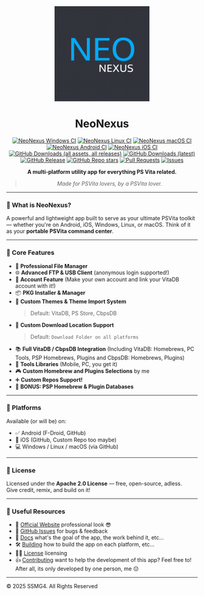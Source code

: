 <div align="center">

<img src="https://github.com/SSMG4/NeoNexus/raw/main/Images/NeoNexus-PLogo.png" width="250" height="250" alt="NeoNexus">

# NeoNexus

[![NeoNexus Windows CI](https://github.com/SSMG4/NeoNexus/actions/workflows/windows-ci.yml/badge.svg?branch=master)](https://github.com/SSMG4/NeoNexus/actions/workflows/windows-ci.yml)
[![NeoNexus Linux CI](https://github.com/SSMG4/NeoNexus/actions/workflows/linux-ci.yml/badge.svg?branch=master)](https://github.com/SSMG4/NeoNexus/actions/workflows/linux-ci.yml)
[![NeoNexus macOS CI](https://github.com/SSMG4/NeoNexus/actions/workflows/macos-ci.yml/badge.svg?branch=master)](https://github.com/SSMG4/NeoNexus/actions/workflows/macos-ci.yml)
[![NeoNexus Android CI](https://github.com/SSMG4/NeoNexus/actions/workflows/android-ci.yml/badge.svg?branch=master)](https://github.com/SSMG4/NeoNexus/actions/workflows/android-ci.yml)
[![NeoNexus iOS CI](https://github.com/SSMG4/NeoNexus/actions/workflows/ios-ci.yml/badge.svg?branch=master)](https://github.com/SSMG4/NeoNexus/actions/workflows/ios-ci.yml)
[![GitHub Downloads (all assets, all releases)](https://img.shields.io/github/downloads/SSMG4/NeoNexus/total)](https://github.com/SSMG4/NeoNexus/releases)
[![GitHub Downloads (latest)](https://img.shields.io/github/downloads/SSMG4/NeoNexus/latest)](https://github.com/SSMG4/NeoNexus/releases/latest)
[![GitHub Release](https://img.shields.io/github/v/release/SSMG4/NeoNexus)](https://github.com/SSMG4/NeoNexus/releases/latest)
[![GitHub Repo stars](https://img.shields.io/github/stars/SSMG4/NeoNexus)](https://github.com/SSMG4/NeoNexus/stargazers)
[![Pull Requests](https://img.shields.io/github/pulls/SSMG4/NeoNexus)](https://github.com/SSMG4/NeoNexus/pulls)
[![Issues](https://img.shields.io/github/issues/SSMG4/NeoNexus)](https://github.com/SSMG4/NeoNexus/issues)

**A multi-platform utility app for everything PS Vita related.**

> _Made for PSVita lovers, by a PSVita lover._

</div>

---

### 🌟 What is NeoNexus?

A powerful and lightweight app built to serve as your ultimate PSVita toolkit — whether you're on Android, iOS, Windows, Linux, or macOS. Think of it as your **portable PSVita command center**.

---

### 🧰 Core Features

- 📁 **Professional File Manager**
- 🌐 **Advanced FTP & USB Client** (anonymous login supported!)
- 👤 **Account Feature** (Make your own account and link your VitaDB account with it!)
- 📦 **PKG Installer & Manager**
- 🎨 **Custom Themes & Theme Import System**  
    > Default: VitaDB, PS Store, CbpsDB
- 🔄 **Custom Download Location Support**  
    > Default: `Download Folder on all platforms`
- 📚 **Full VitaDB / CbpsDB Integration** (Including VitaDB: Homebrews, PC Tools, PSP Homebrews, Plugins and CbpsDB: Homebrews, Plugins)
- 💾 **Tools Libraries** (Mobile, PC, you get it)
- 🎮 **Custom Homebrew and Plugins Selections** by me
- ➕ **Custom Repos Support!**
- 🎁 **BONUS: PSP Homebrew & Plugin Databases**

---

### 🚀 Platforms

Available (or will be) on:

- ✅ Android (F-Droid, GitHub)
- 🧪 iOS (GitHub, Custom Repo too maybe)
- 💻 Windows / Linux / macOS (via GitHub)

---

### 📜 License

Licensed under the **Apache 2.0 License** — free, open-source, adless.  
Give credit, remix, and build on it!

---

### 💬 Useful Resources

- 📣 [Official Website](https://ssmg4.github.io/NeoNexus) professional look 😎
- 📣 [GitHub Issues](https://github.com/SSMG4/NeoNexus/issues) for bugs & feedback
- 📄 [Docs](https://github.com/SSMG4/NeoNexus/blob/master/documentation/README.md) what's the goal of the app, the work behind it, etc...
- 🛠️ [Building](https://github.com/SSMG4/NeoNexus/blob/master/documentation/BUILDING.md) how to build the app on each platform, etc...
- 👨‍⚖️ [License](https://github.com/SSMG4/NeoNexus/blob/master/LICENSE) licensing
- 👍 [Contributing](https://github.com/SSMG4/NeoNexus/blob/master/CONTRIBUTING.md) want to help the development of this app? Feel free to! After all, its only developed by one person, me 😔

---

&copy; 2025 SSMG4. All Rights Reserved
